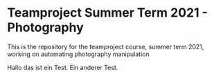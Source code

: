 # Teamproject Summer Term 2021 - Photography
This is the repository for the teamproject course, summer term 2021, working on automating photography manipulation

Hallo das ist ein Test. Ein anderer Test. 
